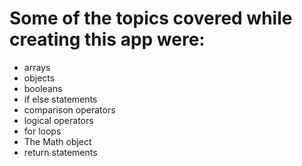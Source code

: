 # Some of the topics covered while creating this app were:
- arrays
- objects
- booleans
- if else statements
- comparison operators
- logical operators 
- for loops
- The Math object
- return statements
